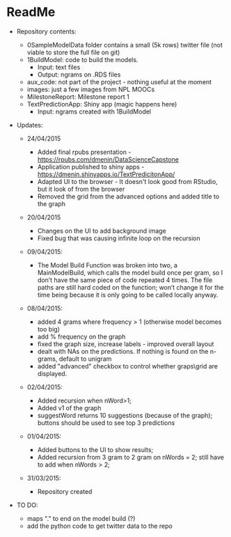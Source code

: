 ReadMe
===================

* Repository contents:
  * 0SampleModelData folder contains a small (5k rows) twitter file (not viable to store the full file on git)
  * 1BuildModel: code to build the models.
	* Input: text files
	* Output: ngrams on .RDS files  
  * aux_code: not part of the project - nothing useful at the moment	
  * images: just a few images from NPL MOOCs
  * MilestoneReport: Milestone report 1
  * TextPredictionApp: Shiny app (magic happens here)
	* Input: ngrams created with 1BuildModel
	

* Updates:		
	* 24/04/2015
		* Added final rpubs presentation - https://rpubs.com/dmenin/DataScienceCapstone
		* Application published to shiny apps - https://dmenin.shinyapps.io/TextPredicitonApp/
		* Adapted UI to the browser - It doesn't look good from RStudio, but it look of from the browser
		* Removed the grid from the advanced options and added title to the graph
		
	* 20/04/2015
		* Changes on the UI to add background image
		* Fixed bug that was causing infinite loop on the recursion
		
	* 09/04/2015:
		* The Model Build Function was broken into two, a MainModelBuild, which calls the model build once per gram, so I don’t have the same piece of code repeated 4 times. The file paths are still hard coded on the function; won’t change it for the time being because it is only going to be called locally anyway.
	
	* 08/04/2015:
		* added 4 grams where frequency > 1 (otherwise model becomes too big)
		* add % frequency on the graph
		* fixed the graph size, increase labels  - improved overall layout
		* dealt with NAs on the predictions. If nothing is found on the n-grams, default to unigram
		* added "advanced" checkbox to control whether graps\grid are displayed.
		
	* 02/04/2015:
		* Added recursion when nWord>1; 
		* Added v1 of the graph
		* suggestWord returns 10 suggestions (because of the graph); buttons should be used to see top 3 predictions
		
	* 01/04/2015:
		* Added buttons to the UI to show results; 
		* Added recursion from 3 gram to 2 gram on nWords = 2; still have to add when nWords > 2;
	* 31/03/2015:		
		* Repository created
		
* TO DO:
	* maps "." to end on the model build (?)
	* add the python code to get twitter data to the repo
	
	